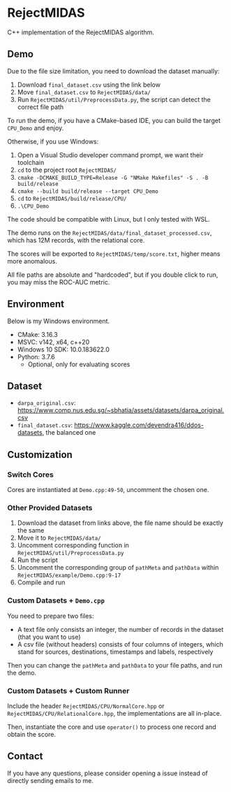 # RejectMIDAS

C++ implementation of the RejectMIDAS algorithm.

## Demo

Due to the file size limitation, you need to download the dataset manually:

1. Download `final_dataset.csv` using the link below
2. Move `final_dataset.csv` to `RejectMIDAS/data/`
3. Run `RejectMIDAS/util/PreprocessData.py`, the script can detect the correct file path

To run the demo, if you have a CMake-based IDE, you can build the target `CPU_Demo` and enjoy.

Otherwise, if you use Windows:

1. Open a Visual Studio developer command prompt, we want their toolchain
2. `cd` to the project root `RejectMIDAS/`
3. `cmake -DCMAKE_BUILD_TYPE=Release -G "NMake Makefiles" -S . -B build/release`
4. `cmake --build build/release --target CPU_Demo`
5. `cd` to `RejectMIDAS/build/release/CPU/`
6. `.\CPU_Demo`

The code should be compatible with Linux, but I only tested with WSL.

The demo runs on the `RejectMIDAS/data/final_dataset_processed.csv`, which has 12M records, with the relational core.

The scores will be exported to `RejectMIDAS/temp/score.txt`, higher means more anomalous.

All file paths are absolute and "hardcoded", but if you double click to run, you may miss the ROC-AUC metric.

## Environment

Below is my Windows environment.

- CMake: 3.16.3
- MSVC: v142, x64, c++20
- Windows 10 SDK: 10.0.183622.0
- Python: 3.7.6
	- Optional, only for evaluating scores

## Dataset

- `darpa_original.csv`: <https://www.comp.nus.edu.sg/~sbhatia/assets/datasets/darpa_original.csv>
- `final_dataset.csv`: <https://www.kaggle.com/devendra416/ddos-datasets>, the balanced one

## Customization

### Switch Cores

Cores are instantiated at `Demo.cpp:49-50`, uncomment the chosen one.

### Other Provided Datasets

1. Download the dataset from links above, the file name should be exactly the same
1. Move it to `RejectMIDAS/data/`
1. Uncomment corresponding function in `RejectMIDAS/util/PreprocessData.py`
1. Run the script
1. Uncomment the corresponding group of `pathMeta` and `pathData` within `RejectMIDAS/example/Demo.cpp:9-17`
1. Compile and run

### Custom Datasets + `Demo.cpp`

You need to prepare two files:
- A text file only consists an integer, the number of records in the dataset (that you want to use)
- A csv file (without headers) consists of four columns of integers, which stand for sources, destinations, timestamps and labels, respectively

Then you can change the `pathMeta` and `pathData` to your file paths, and run the demo.

### Custom Datasets + Custom Runner

Include the header `RejectMIDAS/CPU/NormalCore.hpp` or `RejectMIDAS/CPU/RelationalCore.hpp`, the implementations are all in-place.

Then, instantiate the core and use `operator()` to process one record and obtain the score.

## Contact

If you have any questions, please consider opening a issue instead of directly sending emails to me.